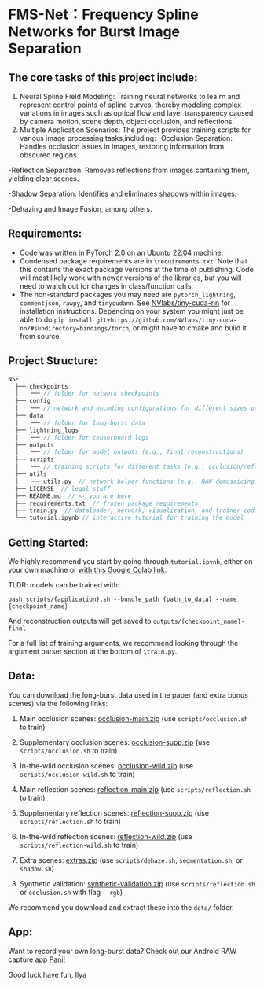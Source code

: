 
# FMS-Net：Frequency Spline Networks for Burst Image Separation

## The core tasks of this project include:
1. Neural Spline Field Modeling: Training neural networks to lea rn and represent control points of spline curves, thereby modeling complex variations in images such as optical flow and layer transparency caused by camera motion, scene depth, object occlusion, and reflections.
2. Multiple Application Scenarios: The project provides training scripts for various image processing tasks,including:
-Occlusion Separation: Handles occlusion issues in images, restoring information from obscured regions.

-Reflection Separation: Removes reflections from images containing them, yielding clear scenes.

-Shadow Separation: Identifies and eliminates shadows within images.

-Dehazing and Image Fusion, among others.


## Requirements:
- Code was written in PyTorch 2.0 on an Ubuntu 22.04 machine.
- Condensed package requirements are in `\requirements.txt`. Note that this contains the exact package versions at the time of publishing. Code will most likely work with newer versions of the libraries, but you will need to watch out for changes in class/function calls.
- The non-standard packages you may need are `pytorch_lightning`, `commentjson`, `rawpy`, and `tinycudann`. See [NVlabs/tiny-cuda-nn](https://github.com/NVlabs/tiny-cuda-nn) for installation instructions. Depending on your system you might just be able to do `pip install git+https://github.com/NVlabs/tiny-cuda-nn/#subdirectory=bindings/torch`, or might have to cmake and build it from source.

## Project Structure:
```cpp
NSF
  ├── checkpoints  
  │   └── // folder for network checkpoints
  ├── config
  │   └── // network and encoding configurations for different sizes of MLPs
  ├── data  
  │   └── // folder for long-burst data
  ├── lightning_logs  
  │   └── // folder for tensorboard logs
  ├── outputs  
  │   └── // folder for model outputs (e.g., final reconstructions) 
  ├── scripts  
  │   └── // training scripts for different tasks (e.g., occlusion/reflection/shadow separation)
  ├── utils  
  │   └── utils.py  // network helper functions (e.g., RAW demosaicing, spline interpolation)
  ├── LICENSE  // legal stuff
  ├── README.md  // <- you are here
  ├── requirements.txt  // frozen package requirements
  ├── train.py  // dataloader, network, visualization, and trainer code
  └── tutorial.ipynb // interactive tutorial for training the model
  ```
## Getting Started:
We highly recommend you start by going through `tutorial.ipynb`, either on your own machine or [with this Google Colab link](https://colab.research.google.com/github/princeton-computational-imaging/NSF/blob/main/tutorial.ipynb). 

TLDR: models can be trained with:

`bash scripts/{application}.sh --bundle_path {path_to_data} --name {checkpoint_name}`

And reconstruction outputs will get saved to `outputs/{checkpoint_name}-final`

For a full list of training arguments, we recommend looking through the argument parser section at the bottom of `\train.py`.

## Data:
You can download the long-burst data used in the paper (and extra bonus scenes) via the following links:

 1. Main occlusion scenes: [occlusion-main.zip](https://soap.cs.princeton.edu/nsf/data/occlusion-main.zip) (use `scripts/occlusion.sh` to train)


  2. Supplementary occlusion scenes: [occlusion-supp.zip](https://soap.cs.princeton.edu/nsf/data/occlusion-supp.zip) (use `scripts/occlusion.sh` to train)


   3. In-the-wild occlusion scenes: [occlusion-wild.zip](https://soap.cs.princeton.edu/nsf/data/occlusion-wild.zip) (use `scripts/occlusion-wild.sh` to train)


  4. Main reflection scenes: [reflection-main.zip](https://soap.cs.princeton.edu/nsf/data/reflection-main.zip) (use `scripts/reflection.sh` to train)


  5. Supplementary reflection scenes: [reflection-supp.zip](https://soap.cs.princeton.edu/nsf/data/reflection-supp.zip) (use `scripts/reflection.sh` to train)


   6. In-the-wild reflection scenes: [reflection-wild.zip](https://soap.cs.princeton.edu/nsf/data/reflection-wild.zip) (use `scripts/reflection-wild.sh` to train)

   7. Extra scenes: [extras.zip](https://soap.cs.princeton.edu/nsf/data/extras.zip) (use `scripts/dehaze.sh`, `segmentation.sh`, or `shadow.sh`)


   7. Synthetic validation: [synthetic-validation.zip](https://soap.cs.princeton.edu/nsf/data/synthetic-validation.zip) (use `scripts/reflection.sh` or `occlusion.sh` with flag `--rgb`)

We recommend you download and extract these into the `data/` folder.

## App:
Want to record your own long-burst data? Check out our Android RAW capture app [Pani!](https://github.com/Ilya-Muromets/Pani)

Good luck have fun,
Ilya
